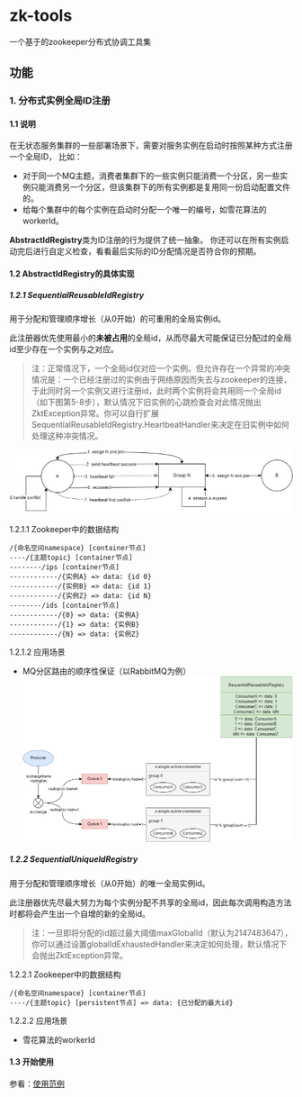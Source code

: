 # zk-tools
一个基于的zookeeper分布式协调工具集

## 功能
### 1. 分布式实例全局ID注册
#### 1.1 说明
在无状态服务集群的一些部署场景下，需要对服务实例在启动时按照某种方式注册一个全局ID，
比如：
* 对于同一个MQ主题，消费者集群下的一些实例只能消费一个分区，另一些实例只能消费另一个分区，但该集群下的所有实例都是复用同一份启动配置文件的。
* 给每个集群中的每个实例在启动时分配一个唯一的编号，如雪花算法的workerId。

**AbstractIdRegistry**类为ID注册的行为提供了统一抽象。
你还可以在所有实例启动完后进行自定义检查，看看最后实际的ID分配情况是否符合你的预期。

#### 1.2 AbstractIdRegistry的具体实现
##### 1.2.1 SequentialReusableIdRegistry
用于分配和管理顺序增长（从0开始）的可重用的全局实例id。

此注册器优先使用最小的**未被占用**的全局id，从而尽最大可能保证已分配过的全局id至少存在一个实例与之对应。
> 注：正常情况下，一个全局id仅对应一个实例。但允许存在一个异常的冲突情况是：一个已经注册过的实例由于网络原因而失去与zookeeper的连接，于此同时另一个实例又进行注册id，此时两个实例将会共用同一个全局id（如下图第5-8步），默认情况下旧实例的心跳检查会对此情况抛出ZktException异常。你可以自行扩展SequentialReusableIdRegistry.HeartbeatHandler来决定在旧实例中如何处理这种冲突情况。

![注册冲突的过程](https://github.com/waltertan1988/common-tools/blob/main/zk-tools/doc/design/registry/SequentialReusableIdRegistry_heartbeat.png?raw=true "SequentialReusableIdRegistry_heartbeat.png")

1.2.1.1 Zookeeper中的数据结构
```
/{命名空间namespace} [container节点]
----/{主题topic} [container节点]
--------/ips [container节点]
------------/{实例A} => data: {id 0}
------------/{实例B} => data: {id 1}
------------/{实例Z} => data: {id N}
--------/ids [container节点]
------------/{0} => data: {实例A}
------------/{1} => data: {实例B}
------------/{N} => data: {实例Z}
```

1.2.1.2 应用场景
* MQ分区路由的顺序性保证（以RabbitMQ为例）
![RabbitMQ](https://github.com/waltertan1988/common-tools/blob/main/zk-tools/doc/design/registry/SequentialReusableIdRegistry.png?raw=true "SequentialReusableIdRegistry.png")

##### 1.2.2 SequentialUniqueIdRegistry
用于分配和管理顺序增长（从0开始）的唯一全局实例id。

此注册器优先尽最大努力为每个实例分配不共享的全局id，因此每次调用构造方法时都将会产生出一个自增的新的全局id。
> 注：一旦即将分配的id超过最大阈值maxGlobalId（默认为2147483647），你可以通过设置globalIdExhaustedHandler来决定如何处理，默认情况下会抛出ZktException异常。

1.2.2.1 Zookeeper中的数据结构
```
/{命名空间namespace} [container节点]
----/{主题topic} [persistent节点] => data: {已分配的最大id}
```

1.2.2.2 应用场景
* 雪花算法的workerId

#### 1.3 开始使用
参看：[使用范例](https://github.com/waltertan1988/common-tools/tree/main/zk-tools/src/test/java/com/walter/zkt/registry)
